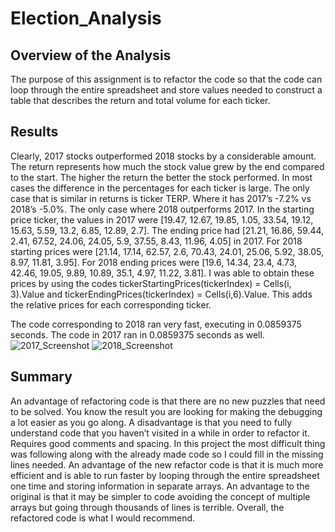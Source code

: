 # Election_Analysis
## Overview of the Analysis
The purpose of this assignment is to refactor the code so that the code can loop through the entire spreadsheet and store values needed to construct a table that describes the 
return and total volume for each ticker.
## Results
Clearly, 2017 stocks outperformed 2018 stocks by a considerable amount. The return represents how much the stock value grew by the end compared to the start. The higher 
the return the better the stock performed. In most cases the difference in the percentages for each ticker is large. The only case that is similar in returns is ticker TERP. Where 
it has 2017’s -7.2% vs 2018’s -5.0%. The only case where 2018 outperforms 2017. In the starting price ticker, the values in 2017 were [19.47, 12.67, 19.85, 1.05, 33.54, 19.12, 
15.63, 5.59, 13.2, 6.85, 12.89, 2.7]. The ending price had [21.21, 16.86, 59.44, 2.41, 67.52, 24.06, 24.05, 5.9, 37.55, 8.43, 11.96, 4.05] in 2017. For 2018 starting prices were 
[21.14, 17.14, 62.57, 2.6, 70.43, 24.01, 25.06, 5.92, 38.05, 8.97, 11.81, 3.95]. For 2018 ending prices were [19.6, 14.34, 23.4, 4.73, 42.46, 19.05, 9.89, 10.89, 35.1, 4.97, 
11.22, 3.81]. I was able to obtain these prices by using the codes tickerStartingPrices(tickerIndex) = Cells(i, 3).Value and tickerEndingPrices(tickerIndex) = Cells(i,6).Value. 
This adds the relative prices for each corresponding ticker.

The code corresponding to 2018 ran very fast, executing in 0.0859375 seconds. The code in 2017 ran in 0.0859375 seconds as well.
![2017_Screenshot](https://user-images.githubusercontent.com/96452277/149602539-63d267e9-49f0-4b5d-96dd-003cd08dfe80.png)
![2018_Screenshot](https://user-images.githubusercontent.com/96452277/149602540-5cdd9020-46d8-4dc5-ac74-b13148b3624b.png)

## Summary
An advantage of refactoring code is that there are no new puzzles that need to be solved. You know the result you are looking for making the debugging a lot easier as you go 
along. A disadvantage is that you need to fully understand code that you haven’t visited in a while in order to refactor it. Requires good comments and spacing. In this project 
the most difficult thing was following along with the already made code so I could fill in the missing lines needed. 
An advantage of the new refactor code is that it is much more efficient and is able to run faster by looping through the entire spreadsheet one time and storing information in 
separate arrays. An advantage to the original is that it may be simpler to code avoiding the concept of multiple arrays but going through thousands of lines is terrible. Overall, 
the refactored code is what I would recommend.
